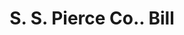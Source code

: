 ---
doi: 10.7916/D8HT41BC
date_other: '1909'
date_other_textual: '1909'
form: printed ephemera
genre:
- Invoices
name:
- S. S. Pierce Co.
object_in_context_url: https://biggert.cul.columbia.edu/items/view/ave_biggert_00451
subject_hierarchical_geographic:
- Boston, Massachusetts, United States
subject_name:
- S. S. Pierce Co.
title: S. S. Pierce Co.. Bill
sort_title: S. S. Pierce Co.. Bill
call_number: ave_biggert_00451
coordinates:
- 42.35805555555556,-71.06361111111111
pid: ave_biggert_00451
identifiers: ave_biggert_00451
thumbnail: https://derivativo-3.library.columbia.edu/iiif/2/ldpd:344201/full/!256,256/0/native.jpg
permalink: /biggert/ave_biggert_00451/
layout: iiif-image-page
---